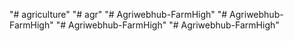 "# agriculture" 
"# agr" 
"# Agriwebhub-FarmHigh" 
"# Agriwebhub-FarmHigh" 
"# Agriwebhub-FarmHigh" 
"# Agriwebhub-FarmHigh" 
